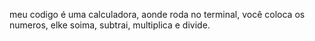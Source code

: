 meu codigo é uma calculadora, aonde roda no terminal, você coloca os numeros, elke soima, subtrai, multiplica e divide. 

